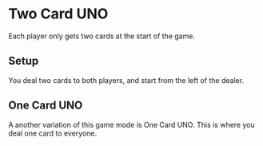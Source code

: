 # Two Card UNO
Each player only gets two cards at the start of the game.

## Setup
You deal two cards to both players, and start from the left of the dealer.

## One Card UNO
A another variation of this game mode is One Card UNO. This is where you deal one card to everyone.